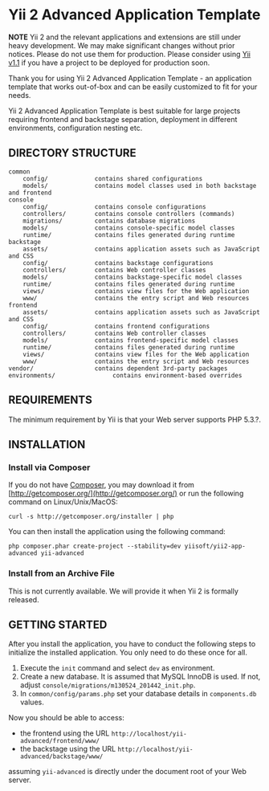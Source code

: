 Yii 2 Advanced Application Template
===================================

**NOTE** Yii 2 and the relevant applications and extensions are still under heavy
development. We may make significant changes without prior notices. Please do not
use them for production. Please consider using [Yii v1.1](https://github.com/yiisoft/yii)
if you have a project to be deployed for production soon.


Thank you for using Yii 2 Advanced Application Template - an application template
that works out-of-box and can be easily customized to fit for your needs.

Yii 2 Advanced Application Template is best suitable for large projects requiring frontend and backstage separation,
deployment in different environments, configuration nesting etc.


DIRECTORY STRUCTURE
-------------------

```
common
	config/             contains shared configurations
	models/             contains model classes used in both backstage and frontend
console
	config/             contains console configurations
	controllers/        contains console controllers (commands)
	migrations/         contains database migrations
	models/             contains console-specific model classes
	runtime/            contains files generated during runtime
backstage
	assets/             contains application assets such as JavaScript and CSS
	config/             contains backstage configurations
	controllers/        contains Web controller classes
	models/             contains backstage-specific model classes
	runtime/            contains files generated during runtime
	views/              contains view files for the Web application
	www/                contains the entry script and Web resources
frontend
	assets/             contains application assets such as JavaScript and CSS
	config/             contains frontend configurations
	controllers/        contains Web controller classes
	models/             contains frontend-specific model classes
	runtime/            contains files generated during runtime
	views/              contains view files for the Web application
	www/                contains the entry script and Web resources
vendor/                 contains dependent 3rd-party packages
environments/                contains environment-based overrides
```



REQUIREMENTS
------------

The minimum requirement by Yii is that your Web server supports PHP 5.3.?.


INSTALLATION
------------

### Install via Composer

If you do not have [Composer](http://getcomposer.org/), you may download it from
[http://getcomposer.org/](http://getcomposer.org/) or run the following command on Linux/Unix/MacOS:

~~~
curl -s http://getcomposer.org/installer | php
~~~

You can then install the application using the following command:

~~~
php composer.phar create-project --stability=dev yiisoft/yii2-app-advanced yii-advanced
~~~


### Install from an Archive File

This is not currently available. We will provide it when Yii 2 is formally released.


GETTING STARTED
---------------

After you install the application, you have to conduct the following steps to initialize
the installed application. You only need to do these once for all.

1. Execute the `init` command and select `dev` as environment.
2. Create a new database. It is assumed that MySQL InnoDB is used. If not, adjust `console/migrations/m130524_201442_init.php`.
3. In `common/config/params.php` set your database details in `components.db` values.

Now you should be able to access:

- the frontend using the URL `http://localhost/yii-advanced/frontend/www/`
- the backstage using the URL `http://localhost/yii-advanced/backstage/www/`

assuming `yii-advanced` is directly under the document root of your Web server.

